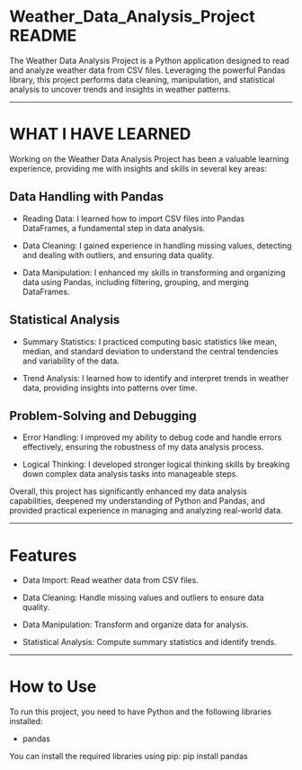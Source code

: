 # Weather_Data_Analysis_Project README


The Weather Data Analysis Project is a Python application designed to read and analyze weather data from CSV files. Leveraging the powerful Pandas library, this project performs data cleaning, manipulation, and statistical analysis to uncover trends and insights in weather patterns.

________________________________________________

# WHAT I HAVE LEARNED


Working on the Weather Data Analysis Project has been a valuable learning experience, providing me with insights and skills in several key areas:


## Data Handling with Pandas

- Reading Data: I learned how to import CSV files into Pandas DataFrames, a fundamental step in data analysis.

- Data Cleaning: I gained experience in handling missing values, detecting and dealing with outliers, and ensuring data quality.

- Data Manipulation: I enhanced my skills in transforming and organizing data using Pandas, including filtering, grouping, and merging DataFrames.


## Statistical Analysis

- Summary Statistics: I practiced computing basic statistics like mean, median, and standard deviation to understand the central tendencies and variability of the data.

- Trend Analysis: I learned how to identify and interpret trends in weather data, providing insights into patterns over time.


## Problem-Solving and Debugging

- Error Handling: I improved my ability to debug code and handle errors effectively, ensuring the robustness of my data analysis process.

- Logical Thinking: I developed stronger logical thinking skills by breaking down complex data analysis tasks into manageable steps.


Overall, this project has significantly enhanced my data analysis capabilities, deepened my understanding of Python and Pandas, and provided practical experience in managing and analyzing real-world data.
________________________________________________

# Features


- Data Import: Read weather data from CSV files.

- Data Cleaning: Handle missing values and outliers to ensure data quality.

- Data Manipulation: Transform and organize data for analysis.

- Statistical Analysis: Compute summary statistics and identify trends.

____________________________________________________

# How to Use

To run this project, you need to have Python and the following libraries installed:

- pandas

You can install the required libraries using pip:
    pip install pandas